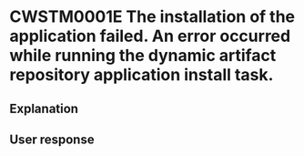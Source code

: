 # CWSTM0001E The installation of the application failed. An error occurred while running the dynamic artifact repository application install task.

## Explanation

## User response